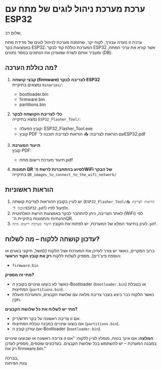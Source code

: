 # ערכת מערכת ניהול לוגים של מתח עם ESP32

שלום רב,

ערכת זו נועדה עבורך, לקוח יקר, שהזמנת מערכת לניהול לוגים של מדידת מתח באמצעות בקר ESP32. המערכת כוללת קוד לבקר ESP32 אשר קורא את ערכי המתח, ומעביר אותם לשרת שמעדכן את הנתונים במסד נתונים (DB).

## מה כוללת הערכה?

1. **קבצי קושחה (firmware) לצריבה לבקר ESP32**  
   נמצאים בתיקיית `binaries/`:
   - bootloader.bin
   - firmware.bin
   - partitions.bin

2. **כלי לצריבת הקושחה לבקר**  
   נמצא בתיקייה `ESP32_Flasher_Tool/`:
   - קובץ הפעלה: ESP32_Flasher_Tool.exe
   - קובץ PDF עם הוראות לצריבה: 📥 הוראות לצריבת תוכנה ל־ESP32.pdf

3. **תיעוד המערכת**  
   קובץ PDF:  
   - תיעוד מערכת רישום מתח.pdf

4. **תמונות QR לסיוע בהתחברות לרשת ה־WiFi של הבקר**  
   בתיקייה `QR_images_to_connect_to_the_wifi_network/`

## הוראות ראשוניות

1. יש לעיין בקובץ ההוראות לצריבת קושחה (`ESP32_Flasher_Tool/📥 הוראות לצריבת תוכנה ל־ESP32.pdf`) ולפעול לפיו.
2. לאחר הצריבה, ניתן להתחבר לבקר באמצעות הרשת האלחוטית (WiFi) לפי ההנחיות והתמונות בתיקיית ה־QR.
3. לעיון בתיעוד המלא של המערכת, יש לפתוח את הקובץ `תיעוד מערכת רישום מתח.pdf`.

## עדכון קושחה ללקוח – מה לשלוח?

ברוב המקרים, כאשר יש צורך לעדכן את המערכת אצל הלקוח (למשל, תיקוני באגים או הוספת פיצ'רים), מספיק לשלוח ללקוח **רק את קובץ הקוד הראשי**:
- `firmware.bin`

**מתי זה מספיק?**
- כאשר לא בוצעו שינויים בקובץ ה-Bootloader (`bootloader.bin`) או בטבלת המחיצות (`partitions.bin`).
- כאשר הלקוח כבר ביצע בעבר צריבה מלאה עם שלושת הקבצים, והמערכת פועלת תקין.

**מתי יש לשלוח את כל שלושת הקבצים?**
- אם זו צריבה ראשונה על בקר חדש/ריק.
- אם בוצעו שינויים במבנה טבלת המחיצות (`partitions.bin`).
- אם עודכן קובץ ה-Bootloader (`bootloader.bin`).

**המלצה:**
אם אינך בטוח, מומלץ לציין ללקוח: "אם זו צריבה ראשונה או שבוצעו שינויים במבנה המערכת – יש להשתמש בכל שלושת הקבצים. בעדכונים שוטפים, מספיק לעדכן רק את firmware.bin."

בברכה,  
צוות הפיתוח
